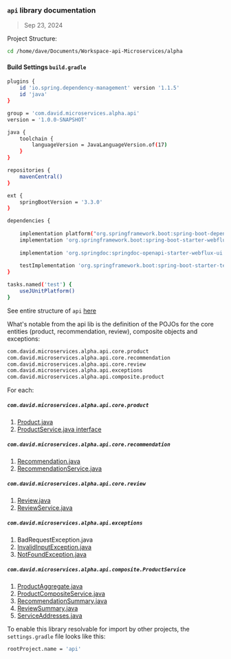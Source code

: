 ### `api` library documentation
> Sep 23, 2024

Project Structure:
```sh
cd /home/dave/Documents/Workspace-api-Microservices/alpha
```

#### Build Settings `build.gradle`
```sh
plugins {
	id 'io.spring.dependency-management' version '1.1.5'
	id 'java'
}

group = 'com.david.microservices.alpha.api'
version = '1.0.0-SNAPSHOT'

java {
	toolchain {
		languageVersion = JavaLanguageVersion.of(17)
	}
}

repositories {
	mavenCentral()
}

ext {
    springBootVersion = '3.3.0'
}

dependencies {
	
	implementation platform("org.springframework.boot:spring-boot-dependencies:${springBootVersion}")
	implementation 'org.springframework.boot:spring-boot-starter-webflux'
	
	implementation 'org.springdoc:springdoc-openapi-starter-webflux-ui:2.0.2'
	
    testImplementation 'org.springframework.boot:spring-boot-starter-test'
}

tasks.named('test') {
	useJUnitPlatform()
}

```

See entire structure of `api` [here](./project_structure_lib_api.txt)

What's notable from the api lib is the definition of the POJOs for the core entities (product, recommendation, review), composite objects and exceptions:


```sh
com.david.microservices.alpha.api.core.product
com.david.microservices.alpha.api.core.recommendation
com.david.microservices.alpha.api.core.review
com.david.microservices.alpha.api.exceptions
com.david.microservices.alpha.api.composite.product
```

For each:
##### `com.david.microservices.alpha.api.core.product`
1. [Product.java](https://github.com/david-matu/product-microservices/blob/main/api/src/main/java/com/david/microservices/alpha/api/core/product/Product.java)
2. [ProductService.java interface](https://github.com/david-matu/product-microservices/blob/main/api/src/main/java/com/david/microservices/alpha/api/core/product/ProductService.java)


##### `com.david.microservices.alpha.api.core.recommendation`
1. [Recommendation.java](https://github.com/david-matu/product-microservices/blob/main/api/src/main/java/com/david/microservices/alpha/api/core/recommendation/Recommendation.java)
2. [RecommendationService.java](https://github.com/david-matu/product-microservices/blob/main/api/src/main/java/com/david/microservices/alpha/api/core/recommendation/RecommendationService.java)


##### `com.david.microservices.alpha.api.core.review`
1. [Review.java](https://github.com/david-matu/product-microservices/blob/main/api/src/main/java/com/david/microservices/alpha/api/core/review/Review.java)
2. [ReviewService.java](https://github.com/david-matu/product-microservices/blob/main/api/src/main/java/com/david/microservices/alpha/api/core/review/ReviewService.java)


##### `com.david.microservices.alpha.api.exceptions`
1. BadRequestException.java
2. [InvalidInputException.java](https://github.com/david-matu/product-microservices/blob/main/api/src/main/java/com/david/microservices/alpha/api/exceptions/InvalidInputException.java)
3. [NotFoundException.java](https://github.com/david-matu/product-microservices/blob/main/api/src/main/java/com/david/microservices/alpha/api/exceptions/NotFoundException.java)


##### `com.david.microservices.alpha.api.composite.ProductService`
1. [ProductAggregate.java](https://github.com/david-matu/product-microservices/blob/main/api/src/main/java/com/david/microservices/alpha/api/composite/product/ProductAggregate.java)
2. [ProductCompositeService.java](https://github.com/david-matu/product-microservices/blob/main/api/src/main/java/com/david/microservices/alpha/api/composite/product/ProductCompositeService.java)
3. [RecommendationSummary.java](https://github.com/david-matu/product-microservices/blob/main/api/src/main/java/com/david/microservices/alpha/api/composite/product/RecommendationSummary.java)
4. [ReviewSummary.java](https://github.com/david-matu/product-microservices/blob/main/api/src/main/java/com/david/microservices/alpha/api/composite/product/ReviewSummary.java)
5. [ServiceAddresses.java](https://github.com/david-matu/product-microservices/blob/main/api/src/main/java/com/david/microservices/alpha/api/composite/product/ServiceAddresses.java)


To enable this library resolvable for import by other projects, the `settings.gradle` file looks like this:
```sh
rootProject.name = 'api'

```


